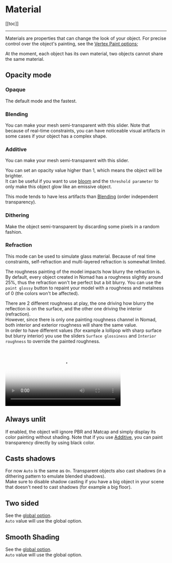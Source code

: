 # Material

[[toc]]

---

Materials are properties that can change the look of your object.
For precise control over the object's painting, see the [Vertex Paint options](paint.md);

At the moment, each object has its own material, two objects cannot share the same material.


## Opacity mode

### Opaque
The default mode and the fastest.

### Blending
You can make your mesh semi-transparent with this slider.
Note that because of real-time constraints, you can have noticeable visual artifacts in some cases if your object has a complex shape.

### Additive
You can make your mesh semi-transparent with this slider.

You can set an opacity value higher than 1, which means the object will be brighter.  
It can be useful if you want to use [bloom](postprocess.md#bloom) and the `threshold parameter` to only make this object glow like an emissive object.

This mode tends to have less artifacts than [Blending](#blending) (order independent transparency).

### Dithering
Make the object semi-transparent by discarding some pixels in a random fashion.

### Refraction
This mode can be used to simulate glass material.
Because of real time constraints, self-refraction and multi-layered refraction is somewhat limited.

The roughness painting of the model impacts how blurry the refraction is.
By default, every object created in Nomad has a roughness slightly around 25%, thus the refraction won't be perfect but a bit blurry.
You can use the `paint glossy` button to repaint your model with a roughness and metalness of 0 (the colors won't be affected).

There are 2 different roughness at play, the one driving how blurry the reflection is on the surface, and the other one driving the interior (refraction).  
However, since there is only one painting roughness channel in Nomad, both interior and exterior roughness will share the same value.  
In order to have different values (for example a lollipop with sharp surface but blurry interior) you use the sliders `Surface glossiness` and `Interior roughness` to override the painted roughness.

<video width='360' preload='metadata' poster='./videos/refraction.jpg' controls>
    <source src='./videos/refraction.mp4' type='video/mp4'>
</video>


## Always unlit
If enabled, the object will ignore PBR and Matcap and simply display its color painting without shading.
Note that if you use [Additive](#additive), you can paint transparency directly by using black color.


## Casts shadows
For now `Auto` is the same as `On`.
Transparent objects also cast shadows (in a dithering pattern to emulate blended shadows).  
Make sure to disable shadow casting if you have a big object in your scene that doesn't need to cast shadows (for example a big floor).

## Two sided
See the [global option](settings.md#two-sided).  
`Auto` value will use the global option.

## Smooth Shading
See the [global option](settings.md#smooth-shading).  
`Auto` value will use the global option.


